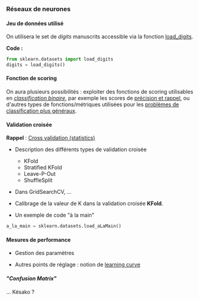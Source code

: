 ### Réseaux de neurones

#### Jeu de données utilisé

On utilisera le set de _digits_ manuscrits accessible via la fonction [load_digits](http://scikit-learn.org/stable/modules/generated/sklearn.datasets.load_digits.html).

__Code :__

```python
from sklearn.datasets import load_digits
digits = load_digits()
```

#### Fonction de scoring

On aura plusieurs possibilités : exploiter des fonctions de scoring utilisables en [_classification binaire_](http://en.wikipedia.org/wiki/Binary_classification), par exemple les scores de [précision et rappel](http://en.wikipedia.org/wiki/Precision_and_recall), ou d'autres types de fonctions/métriques utilisées pour les [problèmes de classification plus généraux](http://scikit-learn.org/stable/modules/model_evaluation.html#classification-metrics).

#### Validation croisée

__Rappel__ : [Cross validation (statistics)](http://en.wikipedia.org/wiki/Cross-validation_(statistics))

* Description des différents types de validation croisée
	* KFold
	* Stratified KFold
	* Leave-P-Out
	* ShuffleSplit

* Dans GridSearchCV, ...

* Calibrage de la valeur de K dans la validation croisée __KFold__.

* Un exemple de code "à la main"

```python
a_la_main = sklearn.datasets.load_aLaMain()
```

#### Mesures de performance

* Gestion des paramètres

* Autres points de réglage : notion de [learning curve](http://scikit-learn.org/stable/modules/learning_curve.html#learning-curve)

#### _"Confusion Matrix"_

... Késako ?